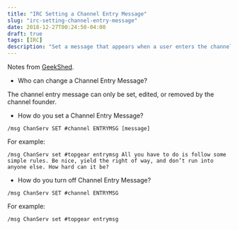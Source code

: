 ```yaml
---
title: "IRC Setting a Channel Entry Message"
slug: "irc-setting-channel-entry-message"
date: 2018-12-27T00:24:50-04:00
draft: true
tags: [IRC]
description: "Set a message that appears when a user enters the channel."
---
```

Notes from [GeekShed](http://www.geekshed.net/2011/04/setting-a-channel-entry-message/).

- Who can change a Channel Entry Message?

The channel entry message can only be set, edited, or removed by the channel founder.

- How do you set a Channel Entry Message?

```
/msg ChanServ SET #channel ENTRYMSG [message]
```

For example:

```
/msg ChanServ set #topgear entrymsg All you have to do is follow some simple rules. Be nice, yield the right of way, and don’t run into anyone else. How hard can it be?
```

- How do you turn off Channel Entry Message?

```
/msg ChanServ SET #channel ENTRYMSG
```

For example:

```
/msg ChanServ set #topgear entrymsg
```
